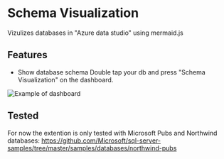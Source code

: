 # Schema Visualization

Vizulizes databases in "Azure data studio" using mermaid.js

## Features

* Show database schema
Double tap your db and press "Schema Visualization" on the dashboard.

![Example of dashboard](https://raw.githubusercontent.com/R0tenur/visualization/master/example.png)


## Tested
For now the extention is only tested with Microsoft Pubs and Northwind databases:
https://github.com/Microsoft/sql-server-samples/tree/master/samples/databases/northwind-pubs
